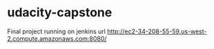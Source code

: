 # udacity-capstone
Final project running on jenkins url http://ec2-34-208-55-59.us-west-2.compute.amazonaws.com:8080/